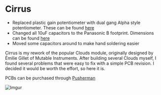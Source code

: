 # Cirrus
* Replaced plastic gain potentiometer with dual gang Alpha style potentiometer. These can be found [here](https://www.thonk.co.uk/shop/alpha-9mm-pots-dshaft/)
* Changed all 10uF capacitors to the Panasonic B footprint. Dimensions can be found [here](https://www.mouser.com/datasheet/2/315/ABA0000C1251-1138508.pdf)
* Moved some capacitors around to make hand soldering easier

Cirrus is my rework of the popular Clouds module, originally designed by Émilie Gillet of Mutable Instruments. After building several Clouds myself, I found several problems that were easy to fix with a simple PCB revision. I decided it would be worth the effort, so here it is.

PCBs can be purchased through [Pusherman](https://pushermanproductions.com/product/claude-texture-synthesizer-pcb/)

![Imgur](https://i.imgur.com/WNyFfvV.png)
